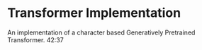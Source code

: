 # Transformer Implementation
An implementation of a character based Generatively Pretrained Transformer.
42:37
